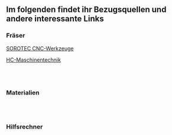 ## Im folgenden findet ihr Bezugsquellen und andere interessante Links
### Fräser
[SOROTEC CNC-Werkzeuge](https://www.sorotec.de/shop/Zerspanungswerkzeuge/sorotec-werkzeuge/)

[HC-Maschinentechnik](https://hc-maschinentechnik.de/Fraeser-Bohrer)

<br><br>
### Materialien
<br><br>
### Hilfsrechner
<br><br>
